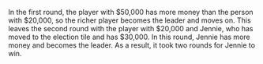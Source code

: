 In the first round, the player with $50,000 has more money than the person with $20,000, so the richer player becomes the leader and moves on. This leaves the second round with the player with $20,000 and Jennie, who has moved to the election tile and has $30,000. In this round, Jennie has more money and becomes the leader. As a result, it took two rounds for Jennie to win. 


